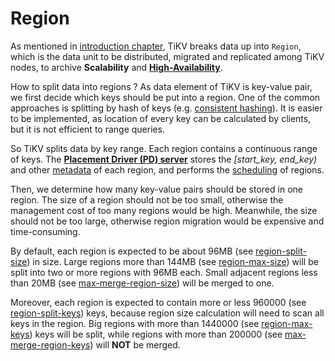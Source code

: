 # Region

As mentioned in [introduction chapter](intro.md), TiKV breaks data up into `Region`, which is the data unit to be distributed, migrated and replicated among TiKV nodes, to archive __Scalability__ and [__High-Availability__](../high-availability/intro.md).

How to split data into regions ? As data element of TiKV is key-value pair, we first decide which keys should be put into a region. One of the common approaches is splitting by hash of keys (e.g. [consistent hashing](https://tikv.org/deep-dive/scalability/data-sharding/)). It is easier to be implemented, as location of every key can be calculated by clients, but it is not efficient to range queries.

So TiKV splits data by key range. Each region contains a continuous range of keys. The [__Placement Driver (PD) server__](https://docs.pingcap.com/tidb/stable/tidb-architecture#placement-driver-pd-server) stores the _[start_key, end_key)_ and other [metadata](https://github.com/pingcap/kvproto/blob/release-5.2/proto/metapb.proto#L64) of each region, and performs the [scheduling](scheduling.md) of regions.

Then, we determine how many key-value pairs should be stored in one region. The size of a region should not be too small, otherwise the management cost of too many regions would be high. Meanwhile, the size should not be too large, otherwise region migration would be expensive and time-consuming.

By default, each region is expected to be about 96MB (see [region-split-size](https://docs.pingcap.com/tidb/stable/tikv-configuration-file#region-split-size)) in size. Large regions more than 144MB (see [region-max-size](https://docs.pingcap.com/tidb/stable/tikv-configuration-file#region-max-size)) will be split into two or more regions with 96MB each. Small adjacent regions less than 20MB (see [max-merge-region-size](https://docs.pingcap.com/tidb/stable/pd-configuration-file#max-merge-region-size)) will be merged to one.

Moreover, each region is expected to contain more or less 960000 (see [region-split-keys](https://docs.pingcap.com/tidb/stable/tikv-configuration-file#region-split-keys)) keys, because region size calculation will need to scan all keys in the region. Big regions with more than 1440000 (see [region-max-keys](https://docs.pingcap.com/tidb/stable/tikv-configuration-file#region-max-keys)) keys will be split, while regions with more than 200000 (see [max-merge-region-keys](https://docs.pingcap.com/tidb/stable/pd-configuration-file#max-merge-region-keys)) will __NOT__ be merged.
